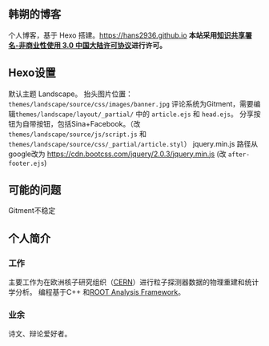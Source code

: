 ## 韩朔的博客
个人博客，基于 Hexo 搭建。https://hans2936.github.io
**本站采用[知识共享署名-非商业性使用 3.0 中国大陆许可协议](http://creativecommons.org/licenses/by-nc/3.0/cn/)进行许可。**

## Hexo设置
默认主题 Landscape。
抬头图片位置：`themes/landscape/source/css/images/banner.jpg`
评论系统为Gitment，需要编辑`themes/landscape/layout/_partial/` 中的 `article.ejs` 和 `head.ejs`。
分享按钮为自带按钮，包括Sina+Facebook。（改 `themes/landscape/source/js/script.js` 和 `themes/landscape/source/css/_partial/article.styl`）
jquery.min.js 路径从google改为 https://cdn.bootcss.com/jquery/2.0.3/jquery.min.js (改 `after-footer.ejs`)

## 可能的问题
Gitment不稳定

## 个人简介
### 工作
主要工作为在欧洲核子研究组织（[CERN](https://home.cern)）进行粒子探测器数据的物理重建和统计学分析。
编程基于C++ 和[ROOT Analysis Framework](https://root.cern.ch)。

### 业余
诗文、辩论爱好者。

